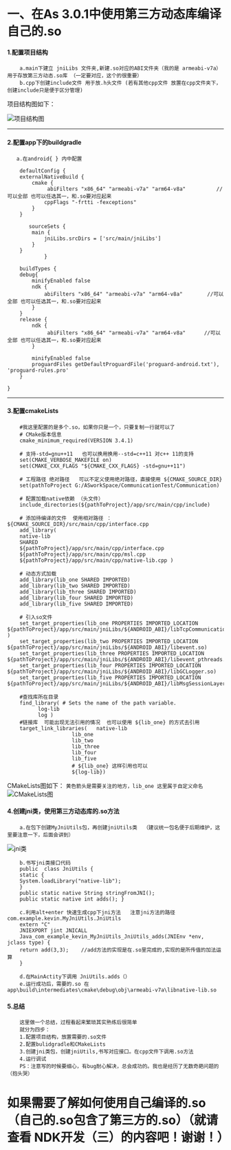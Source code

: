 # 一、在As 3.0.1中使用第三方动态库编译自己的.so
####	1.配置项目结构
		a.main下建立 jniLibs 文件夹,新建.so对应的ABI文件夹（我的是 armeabi-v7a） 用于存放第三方动态.so库 （一定要对应，这个的很重要）
		b.cpp下创建include文件 用于放.h头文件 (若有其他cpp文件 放置在cpp文件夹下，创建include只是便于区分管理)


项目结构图如下： 

![项目结构图](https://i.imgur.com/MjzRHwl.png)
	

----------

####   2.配置app下的buildgradle
    
	   a.在android{ } 内中配置
	
		defaultConfig {    
   	    externalNativeBuild {
            cmake {
                 abiFilters "x86_64" "armeabi-v7a" "arm64-v8a"			//可以全部 也可以任选其一，和.so要对应起来
                cppFlags "-frtti -fexceptions"
            }
        }
        
           sourceSets {
            main {
                jniLibs.srcDirs = ['src/main/jniLibs']
            }
        }
                }
          
        buildTypes {
        debug{
            minifyEnabled false
            ndk {
                abiFilters "x86_64" "armeabi-v7a" "arm64-v8a"        //可以全部 也可以任选其一，和.so要对应起来
            }
        }
        release {
            ndk {
                 abiFilters "x86_64" "armeabi-v7a" "arm64-v8a"		//可以全部 也可以任选其一，和.so要对应起来
            }

            minifyEnabled false
            proguardFiles getDefaultProguardFile('proguard-android.txt'), 'proguard-rules.pro'
        }

    }




----------

####	 3.配置cmakeLists  	
		#我这里配置的是多个.so，如果你只是一个，只要复制一行就可以了
		# CMake版本信息
		cmake_minimum_required(VERSION 3.4.1)

		# 支持-std=gnu++11   也可以换用换用--std=c++11 对c++ 11的支持
		set(CMAKE_VERBOSE_MAKEFILE on)
		set(CMAKE_CXX_FLAGS "${CMAKE_CXX_FLAGS} -std=gnu++11")

		# 工程路径 绝对路径   可以不定义使用绝对路径，直接使用 ${CMAKE_SOURCE_DIR}
		set(pathToProject G:/ASworkSpace/CommunicationTest/Communication)

		# 配置加载native依赖 （头文件）
		include_directories(${pathToProject}/app/src/main/cpp/include)

		# 添加待编译的文件  使用相对路径 ：${CMAKE_SOURCE_DIR}/src/main/cpp/interface.cpp
		add_library(
		native-lib 
		SHARED             
		${pathToProject}/app/src/main/cpp/interface.cpp
		${pathToProject}/app/src/main/cpp/msl.cpp
		${pathToProject}/app/src/main/cpp/native-lib.cpp )

		# 动态方式加载
		add_library(lib_one SHARED IMPORTED)
		add_library(lib_two SHARED IMPORTED)
		add_library(lib_three SHARED IMPORTED)
		add_library(lib_four SHARED IMPORTED)
		add_library(lib_five SHARED IMPORTED)

		# 引入so文件
		set_target_properties(lib_one PROPERTIES IMPORTED_LOCATION ${pathToProject}/app/src/main/jniLibs/${ANDROID_ABI}/libTcpCommunication.so )
		set_target_properties(lib_two PROPERTIES IMPORTED_LOCATION  ${pathToProject}/app/src/main/jniLibs/${ANDROID_ABI}/libevent.so)
		set_target_properties(lib_three PROPERTIES IMPORTED_LOCATION  ${pathToProject}/app/src/main/jniLibs/${ANDROID_ABI}/libevent_pthreads.so)
		set_target_properties(lib_four PROPERTIES IMPORTED_LOCATION ${pathToProject}/app/src/main/jniLibs/${ANDROID_ABI}/libGCLogger.so)
		set_target_properties(lib_five PROPERTIES IMPORTED_LOCATION ${pathToProject}/app/src/main/jniLibs/${ANDROID_ABI}/libMsgSessionLayer.so)

		#查找库所在目录
		find_library( # Sets the name of the path variable.
              log-lib
              log )
		#链接库  可能出现无法引用的情况  也可以使用 ${lib_one} 的方式去引用
		target_link_libraries(   native-lib
                         lib_one
                         lib_two
                         lib_three
                         lib_four
                         lib_five
                         # ${lib_one} 这样引用也可以
                         ${log-lib})

CMakeLists图如下： `黄色箭头是需要关注的地方，lib_one 这里属于自定义命名`
![CMakeLists图](https://i.imgur.com/WwiW2Ov.png)


####	 4.创建jni类，使用第三方动态库的.so方法
		a.在包下创建MyJniUtils包，再创建jniUtils类  （建议统一包名便于后期维护，这里要注意一下，后面会讲到）
![jni类](https://i.imgur.com/15K6afZ.png)
		
		b.书写jni类接口代码
		public  class JniUtils {
    	static {
   	    System.loadLibrary("native-lib");
    	}
    	public static native String stringFromJNI();
    	public static native int adds(); }

		c.利用alt+enter 快速生成cpp下jni方法   注意jni方法的路径com.example.kevin.MyJniUtils.JniUtils
		extern "C"
		JNIEXPORT jint JNICALL
		Java_com_example_kevin_MyJniUtils_JniUtils_adds(JNIEnv *env, jclass type) {
    	return add(3,3);  	//add方法的实现是在.so里完成的,实现的是所传值的加法运算
		}
		
		d.在MainActity下调用 JniUtils.adds（） 
		e.运行成功后，需要的.so 在 app\build\intermediates\cmake\debug\obj\armeabi-v7a\libnative-lib.so

#### 5.总结
		这里做一个总结，过程看起来繁琐其实熟练后很简单
		就分为四步：
		1.配置项目结构，放置需要的.so文件
		2.配置bulidgradle和CMakeLists
		3.创建jni类包，创建jniUtils,书写对应接口。在cpp文件下调用.so方法
		4.运行调试
		PS：注意写的时候要细心，有bug耐心解决，总会成功的。我也是经历了无数奇葩问题的（抱头哭）
		
#    如果需要了解如何使用自己编译的.so（自己的.so包含了第三方的.so）（就请查看 NDK开发（三）的内容吧！谢谢！）
	

